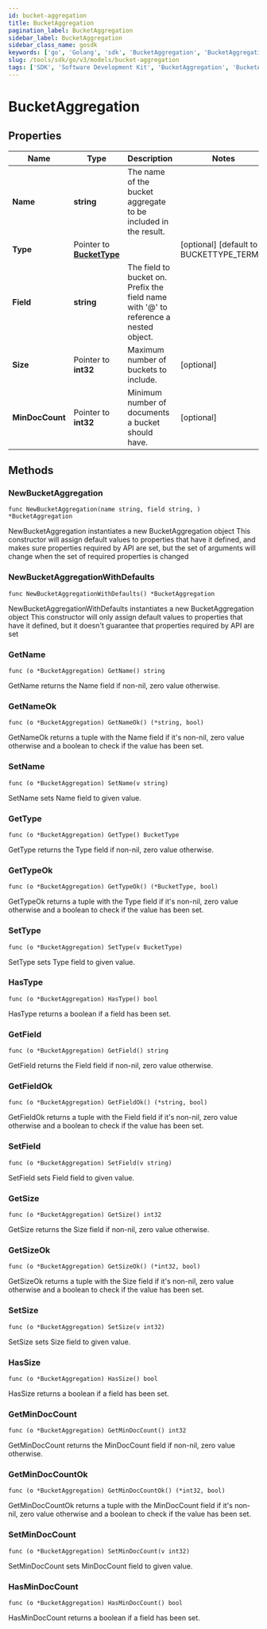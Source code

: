 ```yaml
---
id: bucket-aggregation
title: BucketAggregation
pagination_label: BucketAggregation
sidebar_label: BucketAggregation
sidebar_class_name: gosdk
keywords: ['go', 'Golang', 'sdk', 'BucketAggregation', 'BucketAggregation'] 
slug: /tools/sdk/go/v3/models/bucket-aggregation
tags: ['SDK', 'Software Development Kit', 'BucketAggregation', 'BucketAggregation']
---
```


# BucketAggregation

## Properties

Name | Type | Description | Notes
------------ | ------------- | ------------- | -------------
**Name** | **string** | The name of the bucket aggregate to be included in the result. | 
**Type** | Pointer to [**BucketType**](bucket-type) |  | [optional] [default to BUCKETTYPE_TERMS]
**Field** | **string** | The field to bucket on. Prefix the field name with '@' to reference a nested object. | 
**Size** | Pointer to **int32** | Maximum number of buckets to include. | [optional] 
**MinDocCount** | Pointer to **int32** | Minimum number of documents a bucket should have. | [optional] 

## Methods

### NewBucketAggregation

`func NewBucketAggregation(name string, field string, ) *BucketAggregation`

NewBucketAggregation instantiates a new BucketAggregation object
This constructor will assign default values to properties that have it defined,
and makes sure properties required by API are set, but the set of arguments
will change when the set of required properties is changed

### NewBucketAggregationWithDefaults

`func NewBucketAggregationWithDefaults() *BucketAggregation`

NewBucketAggregationWithDefaults instantiates a new BucketAggregation object
This constructor will only assign default values to properties that have it defined,
but it doesn't guarantee that properties required by API are set

### GetName

`func (o *BucketAggregation) GetName() string`

GetName returns the Name field if non-nil, zero value otherwise.

### GetNameOk

`func (o *BucketAggregation) GetNameOk() (*string, bool)`

GetNameOk returns a tuple with the Name field if it's non-nil, zero value otherwise
and a boolean to check if the value has been set.

### SetName

`func (o *BucketAggregation) SetName(v string)`

SetName sets Name field to given value.


### GetType

`func (o *BucketAggregation) GetType() BucketType`

GetType returns the Type field if non-nil, zero value otherwise.

### GetTypeOk

`func (o *BucketAggregation) GetTypeOk() (*BucketType, bool)`

GetTypeOk returns a tuple with the Type field if it's non-nil, zero value otherwise
and a boolean to check if the value has been set.

### SetType

`func (o *BucketAggregation) SetType(v BucketType)`

SetType sets Type field to given value.

### HasType

`func (o *BucketAggregation) HasType() bool`

HasType returns a boolean if a field has been set.

### GetField

`func (o *BucketAggregation) GetField() string`

GetField returns the Field field if non-nil, zero value otherwise.

### GetFieldOk

`func (o *BucketAggregation) GetFieldOk() (*string, bool)`

GetFieldOk returns a tuple with the Field field if it's non-nil, zero value otherwise
and a boolean to check if the value has been set.

### SetField

`func (o *BucketAggregation) SetField(v string)`

SetField sets Field field to given value.


### GetSize

`func (o *BucketAggregation) GetSize() int32`

GetSize returns the Size field if non-nil, zero value otherwise.

### GetSizeOk

`func (o *BucketAggregation) GetSizeOk() (*int32, bool)`

GetSizeOk returns a tuple with the Size field if it's non-nil, zero value otherwise
and a boolean to check if the value has been set.

### SetSize

`func (o *BucketAggregation) SetSize(v int32)`

SetSize sets Size field to given value.

### HasSize

`func (o *BucketAggregation) HasSize() bool`

HasSize returns a boolean if a field has been set.

### GetMinDocCount

`func (o *BucketAggregation) GetMinDocCount() int32`

GetMinDocCount returns the MinDocCount field if non-nil, zero value otherwise.

### GetMinDocCountOk

`func (o *BucketAggregation) GetMinDocCountOk() (*int32, bool)`

GetMinDocCountOk returns a tuple with the MinDocCount field if it's non-nil, zero value otherwise
and a boolean to check if the value has been set.

### SetMinDocCount

`func (o *BucketAggregation) SetMinDocCount(v int32)`

SetMinDocCount sets MinDocCount field to given value.

### HasMinDocCount

`func (o *BucketAggregation) HasMinDocCount() bool`

HasMinDocCount returns a boolean if a field has been set.


